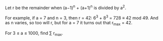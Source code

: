Let r be the remainder when (a−1)<sup>n</sup> + (a+1)<sup>n</sup> is divided by a<sup>2</sup>.

For example, if a = 7 and n = 3, then r = 42: 6<sup>3</sup> + 8<sup>3</sup> = 728 ≡ 42 mod 49. And as n varies, so too will r, but for a = 7 it turns out that r<sub>max</sub> = 42.

For 3 ≤ a ≤ 1000, find ∑ r<sub>max</sub>.